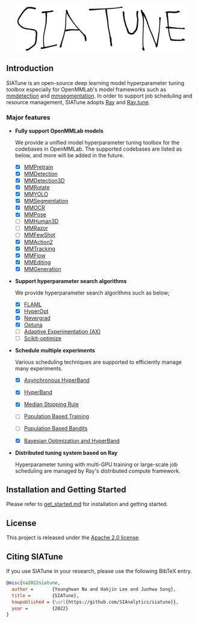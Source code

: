 
<div align="center">
  <img src="resources/siatune-logo.png" width="450"/>
</div>

## Introduction
SIATune is an open-source deep learning model hyperparameter tuning toolbox especially for OpenMMLab's model frameworks such as [mmdetection](https://github.com/open-mmlab/mmdetection) and [mmsegmentation](https://github.com/open-mmlab/mmsegmentation). In order to support job scheduling and resource management, SIATune adopts [Ray](https://github.com/ray-project/ray) and [Ray.tune](https://docs.ray.io/en/latest/tune/index.html).

### Major features

- **Fully support OpenMMLab models**

  We provide a unified model hyperparameter tuning toolbox for the codebases in OpenMMLab. The supported codebases are listed as below, and more will be added in the future.
  - [x] [MMPretrain](https://github.com/open-mmlab/mmpretrain)
  - [x] [MMDetection](https://github.com/open-mmlab/mmdetection)
  - [x] [MMDetection3D](https://github.com/open-mmlab/mmdetection3d)
  - [x] [MMRotate](https://github.com/open-mmlab/mmrotate)
  - [x] [MMYOLO](https://github.com/open-mmlab/mmyolo)
  - [x] [MMSegmentation](https://github.com/open-mmlab/mmsegmentation)
  - [x] [MMOCR](https://github.com/open-mmlab/mmocr)
  - [x] [MMPose](https://github.com/open-mmlab/mmpose)
  - [ ] [MMHuman3D](https://github.com/open-mmlab/mmhuman3d)
  - [ ] [MMRazor](https://github.com/open-mmlab/mmrazor)
  - [ ] [MMFewShot](https://github.com/open-mmlab/mmfewshot)
  - [x] [MMAction2](https://github.com/open-mmlab/mmaction2)
  - [x] [MMTracking](https://github.com/open-mmlab/mmtracking)
  - [x] [MMFlow](https://github.com/open-mmlab/mmflow)
  - [x] [MMEditing](https://github.com/open-mmlab/mmediting)
  - [x] [MMGeneration](https://github.com/open-mmlab/mmgeneration)

- **Support hyperparameter search algorithms**

  We provide hyperparameter search algorithms such as below;
  - [x] [FLAML](https://github.com/microsoft/FLAML)
  - [x] [HyperOpt](https://github.com/hyperopt/hyperopt)
  - [x] [Nevergrad](https://github.com/facebookresearch/nevergrad)
  - [x] [Optuna](https://github.com/optuna/optuna)
  - [ ] [Adaptive Experimentation (AX)](https://ax.dev/)
  - [ ] [Scikit-optimize](https://github.com/scikit-optimize/scikit-optimize)

- **Schedule multiple experiments**

  Various scheduling techniques are supported to efficiently manage many experiments.
  - [x] [Asynchronous HyperBand](https://arxiv.org/abs/1810.05934)
  - [x] [HyperBand](https://arxiv.org/abs/1603.06560)
  - [x] [Median Stopping Rule](https://research.google.com/pubs/pub46180.html)
  - [ ] [Population Based Training](https://www.deepmind.com/blog/population-based-training-of-neural-networks)
  - [ ] [Population Based Bandits](https://arxiv.org/abs/2002.02518)
  - [x] [Bayesian Optimization and HyperBand](https://arxiv.org/abs/1807.01774)


- **Distributed tuning system based on Ray**

    Hyperparameter tuning with multi-GPU training or large-scale job scheduling are managed by Ray's distributed compute framework.

## Installation and Getting Started

Please refer to [get_started.md](docs/get_started.md) for installation and getting started.

## License

This project is released under the [Apache 2.0 license](LICENSE).

## Citing SIATune

If you use SIATune in your research, please use the following BibTeX entry.

```BibTeX
@misc{na2022siatune,
  author =       {Younghwan Na and Hakjin Lee and Junhwa Song},
  title =        {SIATune},
  howpublished = {\url{https://github.com/SIAnalytics/siatune}},
  year =         {2022}
}
```
